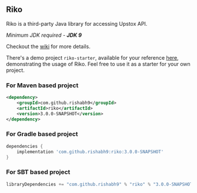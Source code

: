 ## Riko

Riko is a third-party Java library for accessing Upstox API.

*Minimum JDK required - __JDK 9__*

Checkout the [wiki](https://github.com/rishabh9/riko/wiki) for more details.

There's a demo project `riko-starter`, available for your reference [here](https://github.com/rishabh9/riko-starter), 
demonstrating the usage of Riko. Feel free to use it as a starter for your own project.

### For Maven based project

```xml
<dependency>
    <groupId>com.github.rishabh9</groupId>
    <artifactId>riko</artifactId>
    <version>3.0.0-SNAPSHOT</version>
</dependency>
```

### For Gradle based project
```groovy
dependencies {
    implementation 'com.github.rishabh9:riko:3.0.0-SNAPSHOT'
}
```

### For SBT based project
```scala
libraryDependencies += "com.github.rishabh9" % "riko" % "3.0.0-SNAPSHOT"
```